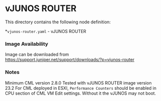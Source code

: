 # vJUNOS ROUTER
This directory contains the following node definition:

*`vjunos-router.yaml` - vJUNOS ROUTER
### Image Availability
Image can be downloaded from https://support.juniper.net/support/downloads/?p=vjunos-router

### Notes
Minimum CML version 2.8.0
Tested with vJUNOS ROUTER image version 23.2
For CML deployed in ESXI, `Performance Counters` should be enabled in CPU section of CML VM Edit settings. Without it the vJUNOS may not boot. 
